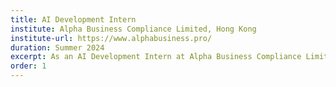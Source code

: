 ```yaml
---
title: AI Development Intern
institute: Alpha Business Compliance Limited, Hong Kong
institute-url: https://www.alphabusiness.pro/
duration: Summer 2024
excerpt: As an AI Development Intern at Alpha Business Compliance Limited, I developed and implemented AI solutions, focusing on the agricultural sector. I collaborated with a multidisciplinary team to build an AI farming agent using Langfow (LLM) for communication and a deep learning model (1D CNN, LSTM) to analyze time-dependent data, correlating harvest dates with environmental factors.
order: 1
---
```

